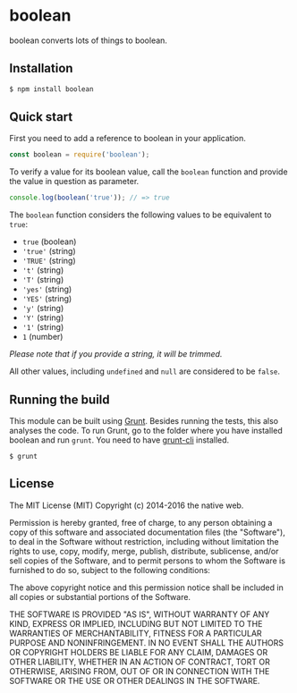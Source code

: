 # boolean

boolean converts lots of things to boolean.

## Installation

```bash
$ npm install boolean
```

## Quick start

First you need to add a reference to boolean in your application.

```javascript
const boolean = require('boolean');
```

To verify a value for its boolean value, call the `boolean` function and provide the value in question as parameter.

```javascript
console.log(boolean('true')); // => true
```

The `boolean` function considers the following values to be equivalent to `true`:

- `true` (boolean)
- `'true'` (string)
- `'TRUE'` (string)
- `'t'` (string)
- `'T'` (string)
- `'yes'` (string)
- `'YES'` (string)
- `'y'` (string)
- `'Y'` (string)
- `'1'` (string)
- `1` (number)

*Please note that if you provide a string, it will be trimmed.*

All other values, including `undefined` and `null` are considered to be `false`.

## Running the build

This module can be built using [Grunt](http://gruntjs.com/). Besides running the tests, this also analyses the code. To run Grunt, go to the folder where you have installed boolean and run `grunt`. You need to have [grunt-cli](https://github.com/gruntjs/grunt-cli) installed.

    $ grunt

## License

The MIT License (MIT)
Copyright (c) 2014-2016 the native web.

Permission is hereby granted, free of charge, to any person obtaining a copy of this software and associated documentation files (the "Software"), to deal in the Software without restriction, including without limitation the rights to use, copy, modify, merge, publish, distribute, sublicense, and/or sell copies of the Software, and to permit persons to whom the Software is furnished to do so, subject to the following conditions:

The above copyright notice and this permission notice shall be included in all copies or substantial portions of the Software.

THE SOFTWARE IS PROVIDED "AS IS", WITHOUT WARRANTY OF ANY KIND, EXPRESS OR IMPLIED, INCLUDING BUT NOT LIMITED TO THE WARRANTIES OF MERCHANTABILITY, FITNESS FOR A PARTICULAR PURPOSE AND NONINFRINGEMENT. IN NO EVENT SHALL THE AUTHORS OR COPYRIGHT HOLDERS BE LIABLE FOR ANY CLAIM, DAMAGES OR OTHER LIABILITY, WHETHER IN AN ACTION OF CONTRACT, TORT OR OTHERWISE, ARISING FROM, OUT OF OR IN CONNECTION WITH THE SOFTWARE OR THE USE OR OTHER DEALINGS IN THE SOFTWARE.
